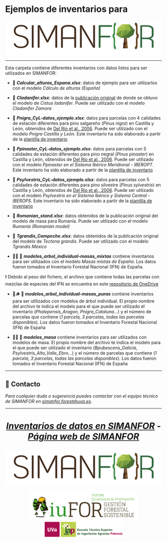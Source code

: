 # Ejemplos de inventarios para

<p align="center">
<img src="https://raw.githubusercontent.com/simanfor/web/main/logos/simanfor.png" alt="simanfor" width="500"/>
</p>


---


Esta carpeta contiene diferentes inventarios con datos listos para ser utilizados en SIMANFOR:

* :floppy_disk: ***Calcular_alturas_Espana.xlsx***: datos de ejemplo para ser utilizarlos con el modelo *Cálculo de alturas (España)*

* :floppy_disk: ***Cladanifer.xlsx***: datos de la [publicación original](dx.doi.org/10.1016/j.agrformet.2015.07.001) de donde se obtuvo el modelo de *Cistus ladanifer*. Puede ser utilizado con el modelo *Cladanifer Zamora*
  
* :floppy_disk: ***Pnigra_CyL-datos_ejemplo.xlsx***: datos para parcelas con 4 calidades de estación diferentes para pino salgareño (*Pinus nigra*) en Castilla y León, obtenidos de [Del Río et al., 2006](https://www.researchgate.net/publication/265520003_Manual_de_gestion_para_masas_procedentes_de_repoblacion_de_Pinus_pinaster_Ait_Pinus_sylvestris_L_y_Pinus_nigra_Arn_en_Castilla_y_Leon). Puede ser utilizado con el modelo *Pnigra Castilla y León*. Este inventario ha sido elaborado a partir de la [plantilla de inventario](../plantillas/)

* :floppy_disk: ***Ppinaster_CyL-datos_ejemplo.xlsx***: datos para parcelas con 5 calidades de estación diferentes para pino negral (*Pinus pinaster*) en Castilla y León, obtenidos de [Del Río et al., 2006](https://www.researchgate.net/publication/265520003_Manual_de_gestion_para_masas_procedentes_de_repoblacion_de_Pinus_pinaster_Ait_Pinus_sylvestris_L_y_Pinus_nigra_Arn_en_Castilla_y_Leon). Puede ser utilizado con el modelo *Ppinaster en el Sistema Ibérico Meridional - IBEROPT*. Este inventario ha sido elaborado a partir de la [plantilla de inventario](../plantillas/)

* :floppy_disk: ***Psylvestris_CyL-datos_ejemplo.xlsx***: datos para parcelas con 5 calidades de estación diferentes para pino silvestre (*Pinus sylvestris*) en Castilla y León, obtenidos de [Del Río et al., 2006](https://www.researchgate.net/publication/265520003_Manual_de_gestion_para_masas_procedentes_de_repoblacion_de_Pinus_pinaster_Ait_Pinus_sylvestris_L_y_Pinus_nigra_Arn_en_Castilla_y_Leon). Puede ser utilizado con el modelo *Psylvestris en el Sistema Ibérico y Sistema Central - IBEROPS*. Este inventario ha sido elaborado a partir de la [plantilla de inventario](../plantillas/)

* :floppy_disk: ***Romanian_stand.xlsx***: datos obtenidos de la publicación original del modelo de masa para Rumanía. Puede ser utilizado con el modelo *Rumanía (Romanian model)*

* :floppy_disk: ***Tgrandis_Campeche.xlsx***: datos obtenidos de la publicación original del modelo de *Tectona grandis*. Puede ser utilizado con el modelo *Tgrandis México*

* :deciduous_tree::evergreen_tree: :open_file_folder: ***modelos_arbol_individual-masas_mixtas*** contiene inventarios para ser utilizados con el modelo *Masas mixtas de España*. Los datos fueron tomados el Inventario Forestal Nacional (IFN) de España. 

:exclamation: Debido al peso del fichero, el archivo que contiene todas las parcelas con mezclas de especies del IFN se encuentra en este [repositorio de OneDrive](https://uvaes-my.sharepoint.com/:x:/g/personal/aitor_vazquez_veloso_uva_es/EVkAvhindmlIg4427exMBAUBlC0iv2_bqMGr8MNHuIWEnw?e=wWb1cn)

* :deciduous_tree::wood: :open_file_folder: ***modelos_arbol_individual-masas_puras*** contiene inventarios para ser utilizados con modelos de árbol individual. El propio nombre del archivo te indica el modelo para el que puede ser utilizado el inventario (*Phalepensis_Aragon*, *Pnigra_Cataluna*...) y el número de parcelas que contiene (*1 parcela, 3 parcelas, todas las parcelas disponibles*). Los datos fueron tomados el Inventario Forestal Nacional (IFN) de España

* :evergreen_tree::evergreen_tree: :open_file_folder: ***modelos_masa*** contiene inventarios para ser utilizados con modelos de masa. El propio nombre del archivo te indica el modelo para el que puede ser utilizado el inventario (*Bpubescens_Galicia*, *Psylvestris_Alto_Valle_Ebro*...) y el número de parcelas que contiene (*1 parcela, 3 parcelas, todas las parcelas disponibles*). Los datos fueron tomados el Inventario Forestal Nacional (IFN) de España

---

## :email: Contacto

*Para cualquier duda o sugerencia puedes contactar con el equipo técnico de SIMANFOR en simanfor.forest@uva.es*.

---

<h1 align="center" >

[*Inventarios de datos en SIMANFOR*](https://github.com/simanfor/inventarios) - [*Página web de SIMANFOR*](https://www.simanfor.es/)

</h1>


<p align="center">
<img src="https://raw.githubusercontent.com/simanfor/web/main/logos/simanfor.png" alt="simanfor" width="500"/>
</p>

<p align="center">
<img src="https://raw.githubusercontent.com/simanfor/web/main/logos/iufor.png" alt="iufor" width="350"/>
<img src="https://raw.githubusercontent.com/simanfor/web/main/logos/UVa-ETSIIAA.png" alt="uva_etsiiaa" width="250"/>
</p>
